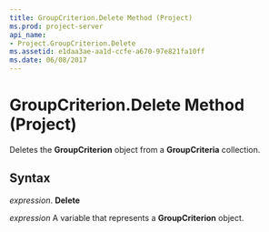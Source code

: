 ```yaml
---
title: GroupCriterion.Delete Method (Project)
ms.prod: project-server
api_name:
- Project.GroupCriterion.Delete
ms.assetid: e1daa3ae-aa1d-ccfe-a670-97e821fa10ff
ms.date: 06/08/2017
---
```



# GroupCriterion.Delete Method (Project)

Deletes the **GroupCriterion** object from a **GroupCriteria** collection.


## Syntax

 _expression_. **Delete**

 _expression_ A variable that represents a **GroupCriterion** object.


